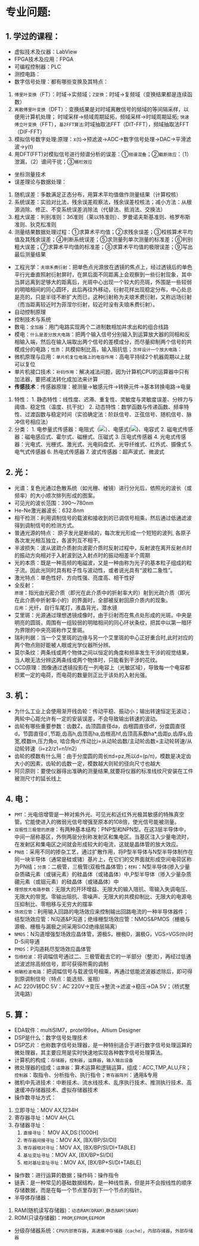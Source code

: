 # 专业问题:

## 1. 学过的课程：
 * 虚拟技术及仪器：LabView
 * FPGA技术及应用：FPGA
 * 可编程控制器：PLC
 * 测控电路：
 * 数字信号处理：都有哪些变换及其特点：
1. `傅里叶变换`（FT）：时域->实频域；`Z变换`：时域->复频域（变换结果都是连续函数）
2. `离散傅里叶变换`（DFT）：变换结果是对时域离散信号的频域的等间隔采样，以便用计算机处理；
   时域采样->频域周期延拓，频域采样->时域周期延拓;
   `快速傅立叶变换`（FFT），`基2FFT算法`:时域抽取法FFT（DIT-FFT），频域抽取法FFT（DIF-FFT）
3. 模拟信号数字处理:原理：x(t)->预滤波->ADC->数字信号处理->DAC->平滑滤波->y(t)
4. 用DFT(FFT)对模拟信号进行频谱分析的误差：①`频谱混叠`；②`截断效应`：（1）泄漏，（2）谱间干扰；③`栅栏效应`
 * 坐标测量技术
 * 误差理论与数据处理：
1. 随机误差：多数满足正态分布，用算术平均值做作测量结果（计算校核）
2. 系统误差：实验对比法，残余误差观察法，残余误差校核法；减小方法：从根源消除、修正、不变系统误差消除法（代替法、抵消法、交换法）
3. 粗大误差：判别准则：3б准则（莱以特准则）、罗曼诺夫斯基准则、格罗布斯准则、狄克松准则
4. 测量结果数据处理过程：①求算术平均值；②求残余误差；③校核算术平均值及其残余误差；④判断系统误差；⑤求测量列单次测量的标准差；⑥判别粗大误差；⑦求算术平均值的标准差；⑧求算术平均值的极限误差；⑨写出最后测量结果
 * 工程光学：`夫琅禾费衍射`：把单色点光源放在透镜的焦点上，经过透镜后的单色平行光垂直照射衍射屏时，在屏后面不同距离上会观察到一些衍射现象，其中当屏远离到足够大的距离后，光斑中心出现一个较大的亮斑，外围是一些较弱的明暗相间的同心圆环，此后再往外移动，衍射花样出现稳定分布，中心处总是亮的，只是半径不断扩大而已，这种衍射称为夫琅禾费衍射，又称远场衍射（而当距离较近时为菲涅尔衍射，较近时没有夫琅禾费衍射）。
 * 自动控制原理
 * 控制技术与系统
 * 数电：`全加器`：用门电路实现两个二进制数相加并求出和的组合线路
 * 模电：`什么是差分放大电路`：把两个输入信号分别输入到运算放大器的同相和反相输入端，然后在输入端取出两个信号的差模成分，而尽量抑制两个信号的共模成分的电路；`性质`：共模抑制比高，输入阻抗低；`怎样设计一个放大电路`：
 * 微机原理与应用：`单片机复位电路上的电容作用`：高电平持续2个机器周期以上就可以复位
 * 单片机接口技术：`补码作用`：解决减法问题，因为计算机CPU的运算器中只有加法器，要把减法转化成加法来计算
 * **传感技术**：传感器原理：被测量->敏感元件->转换元件->基本转换电路->电量
1.  特性：
		1. 静态特性：线性度、迟滞、重复性、灵敏度与灵敏度误差、分辨力与阈值、稳定性（温度、抗干扰）
		2. 动态特性：数学函数与传递函数、频率特性、过渡函数与稳定时间（实验确定法：阶跃信号、正弦信号、随机信号、脉冲信号相应法）
2. 分类：
		1. 电参量式传感器：电阻式（![](https://github.com/Shawn070/Re-test-preparation/blob/master/formula/R.gif)）、电感式(![](https://github.com/Shawn070/Re-test-preparation/blob/master/formula/L.gif))、电容式
		2. 磁电式传感器：磁电感应式、霍尔式、磁栅式、压磁式
		3. 压电式传感器
		4. 光电式传感器：光电式、光栅式、激光式、光电码盘式、光导纤维式、红外式、摄像式
		5. 电气式传感器
		6. 热电式传感器
		7. 波式传感器：超声波式、微波式
 
## 2. 光：
 * 光谱：复色光通过色散系统（如光栅、棱镜）进行分光后，依照光的波长（或频率）的大小顺次排列形成的图案。
 * 可见光的波长范围：390～780nm
 * He-Ne激光器波长：632.8nm
 * 相干检测：利用调制信号的载波和接收到的已调信号相乘，然后通过低通滤波得到调制信号的检测方式。
 * 普通光源的特点： 原子发光是断续的，每次发光形成一个短短的波列, 各原子各次发光相互独立，各波列互不相干。
 * 半波损失：波从波疏介质射向波密介质时反射过程中，反射波在离开反射点时的振动方向相对于入射波到达入射点时的振动相差半个周期
 * 光的本质：既是一种高频的电磁波，又是一种由称为光子的基本粒子组成的粒子流。因此光同时具有粒子性与波动性，或者说光具有“波粒二象性”。
 * 激光特点：単色性好、方向性强、亮度高、相干性好
 * 全反射：  
 `原理`：指光由光密介质（即光在此介质中的折射率大的）射到光疏介质（即光在此介质中折射率小的）的界面时，全部被反射回原介质内的现象。  
 `应用`：光纤，自行车尾灯，液晶背光，潜水镜
 * 艾里斑：光源通过理想透镜成像时，由于衍射而在焦点处形成的光斑。中央是明亮的圆斑，周围有一组较弱的明暗相间的同心环状条纹，把其中以第一暗环为界限的中央亮斑称作艾里斑。
 * 瑞利判据：当一个艾里斑的边缘与另一个艾里斑的中心正好重合时,此时对应的两个物点刚好能被人眼或光学仪器所分辨。
 * 莫尔条纹：两条线或两个物体之间以恒定的角度和频率发生干涉的视觉结果，当人眼无法分辨这两条线或两个物体时，只能看到干涉的花纹。
 * CCD原理：图像通过透镜投影在一列电容上（光敏区域），导致每一个电容都积累一定的电荷，而电荷的数量则正比于该处的入射光强。
 
## 3. 机：
 * 为什么工业上会使用渐开线齿轮：传动平稳、振动小；输出转速恒定无波动；两轮中心距允许有一定的安装误差，不会导致输出转速的波动。
 * 齿轮有哪些重要参数：齿数Z，齿顶圆直径da，齿根圆直径df，分度圆直径d，节圆直径d\`,节距,齿高h,齿顶高ha,齿根高hf,齿顶高系数ha\*,齿距p,齿厚s,齿宽,模数m,压力角α, 啮合角α‘,传动比i=从动轮齿数/主动轮齿数=主动轮转速/从动轮转速（i=z2/z1=n1/n2）
 * 齿轮的模数有什么用：由于分度圆的周长πd=pz,所以d=(p/π)，模数是决定齿大小的因素，齿轮的齿数一定，模数越大则轮的径向尺寸也越大
  * 阿贝原则：要使仪器得出准确的测量结果,就要将仪器的标准线纹尺安装在工件被测尺寸的延长线上
 
## 4. 电：
 * `PMT`：光电倍增管是一种对紫外光、可见光和近红外光极其敏感的特殊真空管。它能使进入的微弱光信号增强至原本的108倍，使光信号能被测量。
 * `双极性三极管的原理`：有两种基本结构：PNP型和NPN型。在这3层半导体中，中间一层称基区，外侧两层分别称发射区和集电区。当基区注入少量电流时，在发射区和集电区之间就会形成较大的电流，这就是晶体管的放大效应。
 * `PN结`：采用不同的掺杂工艺，通过扩散作用，将P型半导体与N型半导体制作在同一块半导体（通常是硅或锗）基片上，在它们的交界面就形成空间电荷区称为PN结；`分类`：二极管，三极管(双极性晶体管)；`材料`：N型半导体(掺入少量杂质磷元素（或锑元素）的硅晶体（或锗晶体）中,P型半导体（掺入少量杂质硼元素（或铟元素）的硅晶体（或锗晶体）中
 * `理想放大电路参数`：无限大的开环增益、无限大的输入阻抗、零输入失调电压、无限大的带宽、零输出阻抗、零噪声、无限大的共模抑制比、无限大的电源电压抑制比、零相移与无穷大的摆率
 * `场效应管`：利用输入回路的电场效应来控制输出回路电流的一种半导体器件；结型场效应管：N沟道&P沟道；绝缘栅型场效应管：NMOS&PMOS（栅极与源极、栅极与漏极之间采用SiO2绝缘层隔离）
 * `NMOS`：N沟道增强型场效应晶体管，源极S，栅极D，漏极G，VGS=VGS(th)时D-S间导通
 * `PMOS`：P沟道耗尽型场效应晶体管
 * `包络检波`：将调幅信号通过二、三极管截去它的一半部分（整流），再经过低通滤波滤除高频信号，即可获得所需的调制
 * `相敏检波电路`：把调幅信号与载波信号相乘，再通过低能滤波器滤除后，即可得到原调制信号（特点：能选频、鉴相）
 * AC 220V转DC 5V：AC 220V->变压->整流->滤波->稳压->DA 5V；（桥式整流电路）
 
## 5. 算：
 * EDA软件：multiSIM7，protel99se，Altium Designer
 * DSP是什么：数字信号处理技术
 * DSP芯片：也称数字信号处理器，是一种特别适合于进行数字信号处理运算的微处理器，其主要应用是实时快速地实现各种数字信号处理算法。
 * 计算机的构成：`存储器`，`控制器`，`运算器`，`输入输出设备`
 * 微处理器的组成：`运算器`：算术运算和逻辑运算，组成：ACC,TMP,ALU,FR；`控制器`：取指令、分析指令、执行指令；`寄存器阵列`：通用&专用
 * 微机中先进技术：中断技术、流水线技术、乱序执行技术、推测执行技术、高速缓冲存储器技术、虚拟存储器技术
 * 操作数寻址方式：
1. 立即寻址：MOV AX,1234H
2. 寄存器寻址：MOV AH,CL
3. 存储器寻址：
	  1. `直接寻址`： MOV AX,DS:[1000H]
	  2. `寄存器间接寻址`：MOV AX, [BX/BP/SI/DI]
	  3. `寄存器相对寻址`：MOV AX, [BX/BP/SI/DI+TABLE]
	  4. `基址变址寻址`：MOV AX, [BX/BP+SI/DI]
	  5. `相对基址变址寻址`：MOV AX, [BX/BP+SI/DI+TABLE]
 * 操作数：进行运算的数据；操作码：操作指令
 * 链表：是一种常见的基础数据结构，是一种线性表，但是并不会按线性的顺序存储数据，而是在每一个节点里存到下一个节点的指针。
 * 半导体存储器：
1. RAM(随机读写存储器)：`动态RAM(DRAM)`,`静态RAM(SRAM)`
2. ROM(只读存储器)：`PROM`,`EPROM`,`EEPROM`
 * 分级存储器系统：`CPU内部寄存器`，`高速缓冲存储器（cache）`，`内部存储器`，`外部存储器`
